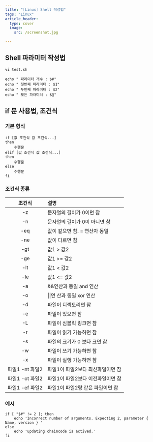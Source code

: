 ```yaml
---
title: "[Linux] Shell 작성법"
tags: "Linux"
article_header:
  type: cover
  image:
    src: /screenshot.jpg

---
```




## Shell 파라미터 작성법



```
vi test.sh
```

```
echo " 파라미터 개수 : $#"
echo " 첫번째 파라미터 : $1"
echo " 두번째 파라미터 : $2"
echo " 모든 파라미터 : $@"
```



## if 문 사용법, 조건식

### 기본 형식

```
if [값 조건식 값 조건식...]
then
    수행문
elif [값 조건식 값 조건식...]
then
    수행문
else
    수행문
fi
```



### 조건식 종류

|     조건식      | 설명                              |
| :-------------: | :-------------------------------- |
|       -z        | 문자열의 길이가 0이면 참          |
|       -n        | 문자열의 길이가 0이 아니면 참     |
|       -eq       | 값이 같으면 참. = 연산자 동일     |
|       -ne       | 값이 다르면 참                    |
|       -gt       | 값1 > 값2                         |
|       -ge       | 값1 >= 값2                        |
|       -lt       | 값1 < 값2                         |
|       -le       | 값1 <= 값2                        |
|       -a        | &&연산과 동일 and 연산            |
|       -o        | \|\|연 산과 동일 xor 연산         |
|       -d        | 파일이 디렉토리면 참              |
|       -e        | 파일이 있으면 참                  |
|       -L        | 파일이 심볼릭 링크면 참           |
|       -r        | 파일이 읽기 가능하면 참           |
|       -s        | 파일의 크기가 0 보다 크면 참      |
|       -w        | 파일이 쓰기 가능하면 참           |
|       -x        | 파일이 실행 가능하면 참           |
| 파일1 -nt 파일2 | 파일1이 파일2보다 최신파일이면 참 |
| 파일1 -ot 파일2 | 파일1이 파일2보다 이전파일이면 참 |
| 파일1 -ef 파일2 | 파일1이 파일2랑 같은 파일이면 참  |



### 예시

```
if [ "$#" != 2 ]; then
    echo 'Incorrect number of arguments. Expecting 2, parameter { Name, version } '
else
    echo 'updating chaincode is actived.'
fi
```


